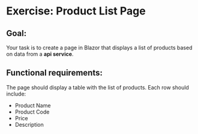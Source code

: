 # Exercise: Product List Page
## Goal:
Your task is to create a page in Blazor that displays a list of products based on data from a **api service**.

## Functional requirements:
The page should display a table with the list of products. Each row should include:

- Product Name
- Product Code
- Price
- Description
